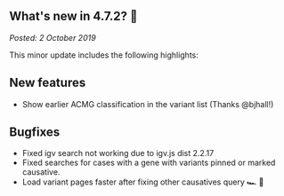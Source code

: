 ## What's new in 4.7.2? 🍁

_Posted: 2 October 2019_

This minor update includes the following highlights:

## New features

- Show earlier ACMG classification in the variant list (Thanks @bjhall!)

## Bugfixes

- Fixed igv search not working due to igv.js dist 2.2.17
- Fixed searches for cases with a gene with variants pinned or marked causative.
- Load variant pages faster after fixing other causatives query :racing_car: :dash:
